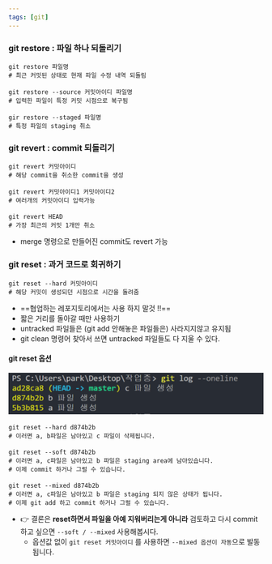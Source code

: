 ```yaml
---
tags: [git]
---
```


### git restore : 파일 하나 되돌리기
```shell
git restore 파일명
# 최근 커밋된 상태로 현재 파일 수정 내역 되돌림

git restore --source 커밋아이디 파일명
# 입력한 파일이 특정 커밋 시점으로 복구됨

gir restore --staged 파일명
# 특정 파일의 staging 취소
```

### git revert : commit 되돌리기 
```shell
git revert 커밋아이디
# 해당 commit을 취소한 commit을 생성

git revert 커밋아이디1 커밋아이디2
# 여러개의 커밋아이디 입력가능

git revert HEAD
# 가장 최근의 커밋 1개만 취소
```
- merge 명령으로 만들어진 commit도 revert 가능

### git reset : 과거 코드로 회귀하기
```shell
git reset --hard 커밋아이디
# 해당 커밋이 생성되던 시점으로 시간을 돌려줌
```
- ==협업하는 레포지토리에서는 사용 하지 말것 !!==
- 짧은 거리를 돌아갈 때만 사용하기
- untracked 파일들은 (git add 안해놓은 파일들은) 사라지지않고 유지됨
- git clean 명령어 찾아서 쓰면 untracked 파일들도 다 지울 수 있다.

#### git reset 옵션
![](assets/Git%20basic%20-%20git%20revert,%20reset,%20restore.png)

```shell
git reset --hard d874b2b
# 이러면 a, b파일은 남아있고 c 파일이 삭제됩니다. 

git reset --soft d874b2b
# 이러면 a, c파일은 남아있고 b 파일은 staging area에 남아있습니다. 
# 이제 commit 하거나 그럴 수 있습니다. 

git reset --mixed d874b2b
# 이러면 a, c파일은 남아있고 b 파일은 staging 되지 않은 상태가 됩니다. 
# 이제 git add 하고 commit 하거나 그럴 수 있습니다.
```
- 👉 결론은 **reset하면서 파일을 아예 지워버리는게 아니라** 검토하고 다시 commit 하고 싶으면 `--soft / --mixed` 사용해봅시다. 
	- 옵션값 없이 `git reset 커밋아이디` 를 사용하면 `--mixed 옵션이 자동`으로 발동됩니다.
